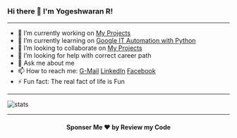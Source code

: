 ### Hi there 👋 I'm Yogeshwaran R!

<hr>

- 🔭 I’m currently working on [My Projects](https://github.com/yogeshwaran01?tab=repositories)
- 🌱 I’m currently learning on [Google IT Automation with Python](https://www.coursera.org/professional-certificates/google-it-automation?)
- 👯 I’m looking to collaborate on [My Projects](https://github.com/yogeshwaran01?tab=repositories)
- 🤔 I’m looking for help with correct career path
- 💬 Ask me about me
- 📫 How to reach me: [G-Mail](mailto:yogeshin247@gmail.com) [LinkedIn](https://www.linkedin.com/in/yogeshwaran01/) [Facebook](https://www.facebook.com/yogeshwaran001)
- ⚡ Fun fact: The real fact of life is Fun

<hr>

<img align="center" src="https://github-readme-stats.vercel.app/api?username=yogeshwaran01&show_icons=true" alt="stats">

<hr>

<h4 align="center"> Sponser Me ❤️ by Review my Code </h4>
